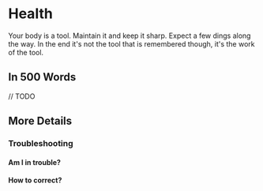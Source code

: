 # Health

Your body is a tool. Maintain it and keep it sharp. Expect a few dings along the way. In the end it's not the tool that is remembered though, it's the work of the tool.

## In 500 Words

// TODO

## More Details

### Troubleshooting

#### Am I in trouble?

#### How to correct?

